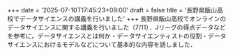 +++
date = '2025-07-10T17:45:23+09:00'
draft = false
title = '長野県飯山高校でデータサイエンスの講義を行いました'
+++
長野県飯山高校でオンラインのデータサイエンスに関する講義を行いました（7/11）．Jリーグの得点データなどを参考に，データサイエンスとは何か・データサイエンティストの役割・データサイエンスにおけるモデルなどについて基本的な内容を話しました．